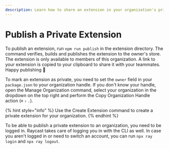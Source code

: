 ```yaml
---
description: Learn how to share an extension in your organization's private extension store
---
```


# Publish a Private Extension

To publish an extension, run `npm run publish` in the extension directory. The command verifies, builds and publishes the extension to the owner's store. The extension is only available to members of this organization. A link to your extension is copied to your clipboard to share it with your teammates. Happy publishing 🥳

To mark an extension as private, you need to set the `owner` field in your `package.json` to your organization handle. If you don't know your handle, open the Manage Organization command, select your organization in the dropdown on the top right and perform the Copy Organization Handle action (`⌘` `⇧` `.`).

{% hint style="info" %}
Use the Create Extension command to create a private extension for your organization.
{% endhint %}

To be able to publish a private extension to an organization, you need to be logged in. Raycast takes care of logging you in with the CLI as well. In case you aren't logged in or need to switch an account, you can run `npx ray login` and `npx ray logout`.
